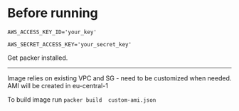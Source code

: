 # Before running
`AWS_ACCESS_KEY_ID='your_key'`

`AWS_SECRET_ACCESS_KEY='your_secret_key'`

Get packer installed.


--------------------------------------------
Image relies on existing VPC and SG - need to be customized when needed.
AMI will be created in eu-central-1

To build image run 
`packer build  custom-ami.json`
